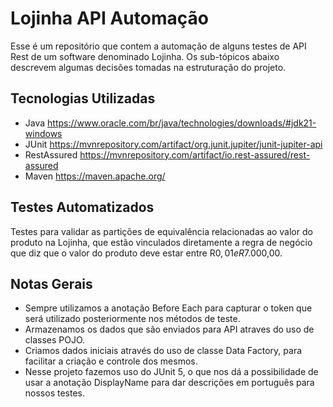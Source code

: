 #	Lojinha API Automação

Esse é um repositório que contem a automação de alguns testes de API Rest de um software denominado Lojinha. Os sub-tópicos abaixo descrevem algumas decisões tomadas na estruturação do projeto.

## Tecnologias Utilizadas

- Java
  https://www.oracle.com/br/java/technologies/downloads/#jdk21-windows
- JUnit
  https://mvnrepository.com/artifact/org.junit.jupiter/junit-jupiter-api
- RestAssured
  https://mvnrepository.com/artifact/io.rest-assured/rest-assured
- Maven
  https://maven.apache.org/

## Testes Automatizados
Testes para validar as partições de equivalência relacionadas ao valor do produto na Lojinha, que estão vinculados diretamente a regra de negócio que diz que o valor do produto deve estar entre R$0,01 e R$7.000,00.

## Notas Gerais

- Sempre utilizamos a anotação Before Each para capturar o token que será utilizado posteriormente nos métodos de teste.
- Armazenamos os dados que são enviados para API atraves do uso de classes POJO.
- Criamos dados iniciais através do uso de classe Data Factory, para facilitar a criação e controle dos mesmos.
- Nesse projeto fazemos uso do JUnit 5, o que nos dá a possibilidade de usar a anotação DisplayName para dar descrições em português para nossos testes.






